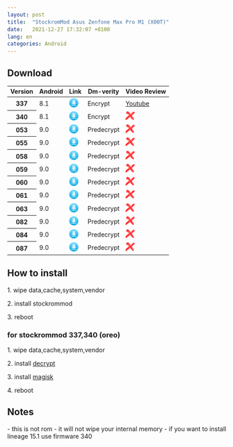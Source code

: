 ```yaml
---
layout: post
title:  "StockromMod Asus Zenfone Max Pro M1 (X00T)"
date:   2021-12-27 17:32:07 +0100
lang: en
categories: Android
---
```



<h2>Download</h2>
<div class="table-responsive">
  <table class="table">
    <thead>
    <tr>
      <th scope="col">Version</th>
      <th scope="col">Android</th>
      <th scope="col">Link</th>
      <th scope="col">Dm-verity</th>
      <th scope="col">Video Review</th>
    </tr>
  </thead>
  <tbody>
  <tr>
    <th scope="row">337</th>
      <td>8.1</td> 
      <td><a href="https://sourceforge.net/projects/wahyu6070-project-android/files/ROM/STOCKROM_MOD/X00T/337-STOCKROM-MOD-X00T-2019-10-19.zip/download"><img src="https://github.com/litegapps/litegapps.github.io/raw/master/pages/images/d.png" alt="Download" style="width:22px;height:22px;"></a></td>
      <td>Encrypt</td>
      <td><a href="https://youtu.be/PlzuWTRM6z4">Youtube</a>
      </td>
   </tr>
  <tr>
      <th scope="row">340</th>
      <td>8.1</td> 
      <td><a href="https://sourceforge.net/projects/wahyu6070-project-android/files/ROM/STOCKROM_MOD/X00T/340-STOCKROM-MOD-X00T-2019-10-28.zip/download"><img src="https://github.com/litegapps/litegapps.github.io/raw/master/pages/images/d.png" alt="Download" style="width:22px;height:22px;"></a></td>
      <td>Encrypt</td>
      <td><img src="https://github.com/litegapps/litegapps.github.io/raw/master/pages/images/x.png" alt="X" style="width:22px;height:22px;"></td>
    </tr>
  <tr>
      <th scope="row">053</th>
      <td>9.0</td> 
      <td><a href="https://sourceforge.net/projects/wahyu6070-project-android/files/ROM/STOCKROM_MOD/X00T/053-STOCKROM-MOD-X00T-2019-11-11.zip/download"><img src="https://github.com/litegapps/litegapps.github.io/raw/master/pages/images/d.png" alt="Download" style="width:22px;height:22px;"></a></td>
      <td>Predecrypt</td>
      <td><img src="https://github.com/litegapps/litegapps.github.io/raw/master/pages/images/x.png" alt="X" style="width:22px;height:22px;"></td>
  </tr>
  <tr>
      <th scope="row">055</th>
      <td>9.0</td> 
      <td><a href="https://sourceforge.net/projects/wahyu6070-project-android/files/ROM/STOCKROM_MOD/X00T/055-STOCKROM-MOD-X00T-2019-11-23.zip/download"><img src="https://github.com/litegapps/litegapps.github.io/raw/master/pages/images/d.png" alt="Download" style="width:22px;height:22px;"></a></td>
      <td>Predecrypt</td>
      <td><img src="https://github.com/litegapps/litegapps.github.io/raw/master/pages/images/x.png" alt="X" style="width:22px;height:22px;"></td>
  </tr>
  <tr>
      <th scope="row">058</th>
      <td>9.0</td> 
      <td><a href="https://sourceforge.net/projects/wahyu6070-project-android/files/ROM/STOCKROM_MOD/X00T/058-STOCKROM-MOD-X00T-2019-10-19.zip/download"><img src="https://github.com/litegapps/litegapps.github.io/raw/master/pages/images/d.png" alt="Download" style="width:22px;height:22px;"></a></td>
      <td>Predecrypt</td>
      <td><img src="https://github.com/litegapps/litegapps.github.io/raw/master/pages/images/x.png" alt="X" style="width:22px;height:22px;"></td>
  </tr>
  <tr>
      <th scope="row">059</th>
      <td>9.0</td> 
      <td><a href="https://sourceforge.net/projects/wahyu6070-project-android/files/ROM/STOCKROM_MOD/X00T/059-STOCKROM-MOD-X00T-2019-11-16.zip/download"><img src="https://github.com/litegapps/litegapps.github.io/raw/master/pages/images/d.png" alt="Download" style="width:22px;height:22px;"></a></td>
      <td>Predecrypt</td>
      <td><img src="https://github.com/litegapps/litegapps.github.io/raw/master/pages/images/x.png" alt="X" style="width:22px;height:22px;"></td>
  </tr>
  <tr>
      <th scope="row">060</th>
      <td>9.0</td> 
      <td><a href="https://sourceforge.net/projects/wahyu6070-project-android/files/ROM/STOCKROM_MOD/X00T/060-STOCKROM-MOD-X00T-2020-02-03.zip/download"><img src="https://github.com/litegapps/litegapps.github.io/raw/master/pages/images/d.png" alt="Download" style="width:22px;height:22px;"></a></td>
      <td>Predecrypt</td>
      <td><img src="https://github.com/litegapps/litegapps.github.io/raw/master/pages/images/x.png" alt="X" style="width:22px;height:22px;"></td>
  </tr>
  <tr>
      <th scope="row">061</th>
      <td>9.0</td> 
      <td><a href="https://sourceforge.net/projects/wahyu6070-project-android/files/ROM/STOCKROM_MOD/X00T/061-STOCKROM-MOD-X00T-2020-04-01.zip/download"><img src="https://github.com/litegapps/litegapps.github.io/raw/master/pages/images/d.png" alt="Download" style="width:22px;height:22px;"></a></td>
      <td>Predecrypt</td>
      <td><img src="https://github.com/litegapps/litegapps.github.io/raw/master/pages/images/x.png" alt="X" style="width:22px;height:22px;"></td>
  </tr>
  <tr>
      <th scope="row">063</th>
      <td>9.0</td> 
      <td><a href="https://sourceforge.net/projects/wahyu6070-project-android/files/ROM/STOCKROM_MOD/X00T/063-STOCKROM-MOD-X00T-2020-05-02.zip/download"><img src="https://github.com/litegapps/litegapps.github.io/raw/master/pages/images/d.png" alt="Download" style="width:22px;height:22px;"></a></td>
      <td>Predecrypt</td>
      <td><img src="https://github.com/litegapps/litegapps.github.io/raw/master/pages/images/x.png" alt="X" style="width:22px;height:22px;"></td>
  </tr>
  <tr>
      <th scope="row">082</th>
      <td>9.0</td> 
      <td><a href="https://sourceforge.net/projects/wahyu6070-project-android/files/ROM/STOCKROM_MOD/X00T/082-STOCKROM-MOD-X00T-2020-07-16.zip/download"><img src="https://github.com/litegapps/litegapps.github.io/raw/master/pages/images/d.png" alt="Download" style="width:22px;height:22px;"></a></td>
      <td>Predecrypt</td>
      <td><img src="https://github.com/litegapps/litegapps.github.io/raw/master/pages/images/x.png" alt="X" style="width:22px;height:22px;"></td>
  </tr>
  <tr>
      <th scope="row">084</th>
      <td>9.0</td> 
      <td><a href="https://sourceforge.net/projects/wahyu6070-project-android/files/ROM/STOCKROM_MOD/X00T/084-STOCKROM-MOD-X00T-2020-08-03.zip/download"><img src="https://github.com/litegapps/litegapps.github.io/raw/master/pages/images/d.png" alt="Download" style="width:22px;height:22px;"></a></td>
      <td>Predecrypt</td>
      <td><img src="https://github.com/litegapps/litegapps.github.io/raw/master/pages/images/x.png" alt="X" style="width:22px;height:22px;"></td>
  </tr>
  <tr>
      <th scope="row">087</th>
      <td>9.0</td> 
      <td><a href="https://sourceforge.net/projects/wahyu6070-project-android/files/ROM/STOCKROM_MOD/X00T/087-STOCKROM-MOD-X00T-2021-05-18.zip/download"><img src="https://github.com/litegapps/litegapps.github.io/raw/master/pages/images/d.png" alt="Download" style="width:22px;height:22px;"></a></td>
      <td>Predecrypt</td>
      <td><img src="https://github.com/litegapps/litegapps.github.io/raw/master/pages/images/x.png" alt="X" style="width:22px;height:22px;"></td>
  </tr>  
  </tbody>
  </table>
</div>

<h2>How to install</h2>
<p>1. wipe data,cache,system,vendor</p>
<p>2. install stockrommod</p>
<p>3. reboot </p>
<h3>for stockrommod 337,340 (oreo)</h3>
<p>1. wipe data,cache,system,vendor</p>
<p>2. install <a href="https://androidfilehost.com/?fid=2188818919693780522">decrypt</a></p>
<p>3. install <a href="https://github.com/topjohnwu/Magisk/releases/tag/v20.4">magisk</a></p>
<p>4. reboot </p>
<h2> Notes </h2>
- this is not rom
- it will not wipe your internal memory
- if you want to install lineage 15.1 use firmware 340
